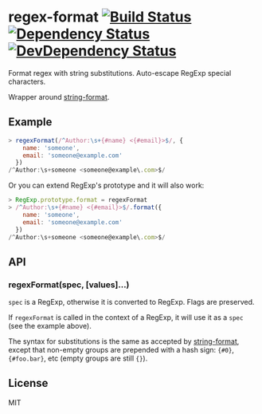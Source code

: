 # regex-format [![Build Status][travis-badge]][travis] [![Dependency Status][david-badge]][david] [![DevDependency Status][david-dev-badge]][david-dev]

[travis-badge]: https://travis-ci.org/eush77/regex-format.svg
[travis]: https://travis-ci.org/eush77/regex-format
[david-badge]: https://david-dm.org/eush77/regex-format.png
[david]: https://david-dm.org/eush77/regex-format
[david-dev-badge]: https://david-dm.org/eush77/regex-format/dev-status.png
[david-dev]: https://david-dm.org/eush77/regex-format#info=devDependencies

Format regex with string substitutions. Auto-escape RegExp special characters.

Wrapper around [string-format](https://www.npmjs.org/package/string-format).

## Example

```js
> regexFormat(/^Author:\s+{#name} <{#email}>$/, {
    name: 'someone',
    email: 'someone@example.com'
  })
/^Author:\s+someone <someone@example\.com>$/
```

Or you can extend RegExp's prototype and it will also work:

```js
> RegExp.prototype.format = regexFormat
> /^Author:\s+{#name} <{#email}>$/.format({
    name: 'someone',
    email: 'someone@example.com'
  })
/^Author:\s+someone <someone@example\.com>$/
```

## API

### regexFormat(spec, [values]...)

`spec` is a RegExp, otherwise it is converted to RegExp. Flags are preserved.

If `regexFormat` is called in the context of a RegExp, it will use it as a `spec` (see the example above).

The syntax for substitutions is the same as accepted by [string-format](https://www.npmjs.org/package/string-format), except that non-empty groups are prepended with a hash sign: `{#0}`, `{#foo.bar}`, etc (empty groups are still `{}`).

## License

MIT